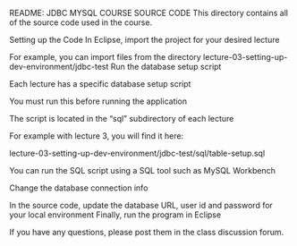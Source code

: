 README: JDBC MYSQL COURSE SOURCE CODE
This directory contains all of the source code used in the course.

Setting up the Code
In Eclipse, import the project for your desired lecture

For example, you can import files from the directory
lecture-03-setting-up-dev-environment/jdbc-test
Run the database setup script

Each lecture has a specific database setup script

You must run this before running the application

The script is located in the “sql” subdirectory of each lecture

For example with lecture 3, you will find it here:

lecture-03-setting-up-dev-environment/jdbc-test/sql/table-setup.sql

You can run the SQL script using a SQL tool such as MySQL Workbench

Change the database connection info

In the source code, update the database URL, user id and password for your local environment
Finally, run the program in Eclipse

If you have any questions, please post them in the class discussion forum.

